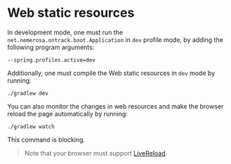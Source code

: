 Web static resources
====================

In development mode, one must run the `net.nemerosa.ontrack.boot.Application` in `dev` profile mode, by
adding the following program arguments:

    --spring.profiles.active=dev

Additionally, one must compile the Web static resources in `dev` mode by running:

    ./gradlew dev

You can also monitor the changes in web resources and make the browser reload the page automatically by running:

    ./gradlew watch

This command is blocking.

> Note that your browser must support [LiveReload](http://livereload.com/).
